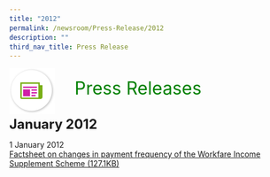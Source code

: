```yaml
---
title: "2012"
permalink: /newsroom/Press-Release/2012
description: ""
third_nav_title: Press Release
---
```

<img align="left"
src="/images/icons/ico_media_articles.png" class="PressReleaseIcon">
<br>
<font align="center" color="green"
size="+3">&nbsp;&nbsp;&nbsp;&nbsp;Press Releases</font><br><br>

<font size="+2"><b>January 2012</b></font><br>

1 January 2012<br>
[Factsheet on changes in payment frequency of the Workfare Income Supplement Scheme (127.1KB)](/files/pdf-press-release/jan-2012/COS%20Factsheet%20-%20Changes%20in%20Payment%20Frequency%20of%20Workfare%20Income%20Supplement%20Scheme.pdf)